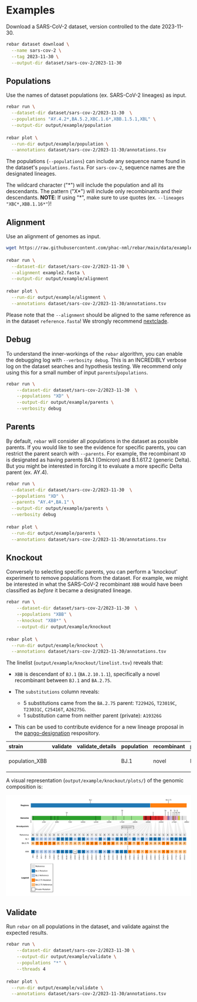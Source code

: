 # Examples

Download a SARS-CoV-2 dataset, version controlled to the date 2023-11-30.

```bash
rebar dataset download \
  --name sars-cov-2 \
  --tag 2023-11-30 \
  --output-dir dataset/sars-cov-2/2023-11-30
```

## Populations

Use the names of dataset populations (ex. SARS-CoV-2 lineages) as input.

```bash
rebar run \
  --dataset-dir dataset/sars-cov-2/2023-11-30  \
  --populations "AY.4.2*,BA.5.2,XBC.1.6*,XBB.1.5.1,XBL" \
  --output-dir output/example/population

rebar plot \
  --run-dir output/example/population \
  --annotations dataset/sars-cov-2/2023-11-30/annotations.tsv
```

The populations (`--populations`) can include any sequence name found in the dataset's `populations.fasta`. For `sars-cov-2`, sequence names are the designated lineages.

The wildcard character ("\*") will include the population and all its descendants. The pattern ("X*") will include only recombinants and their descendants. **NOTE**: If using "\*", make sure to use quotes (ex. `--lineages "XBC*,XBB.1.16*"`)!

## Alignment

Use an alignment of genomes as input.

```bash
wget https://raw.githubusercontent.com/phac-nml/rebar/main/data/example2.fasta

rebar run \
  --dataset-dir dataset/sars-cov-2/2023-11-30 \
  --alignment example2.fasta \
  --output-dir output/example/alignment

rebar plot \
  --run-dir output/example/alignment \
  --annotations dataset/sars-cov-2/2023-11-30/annotations.tsv
```

Please note that the `--alignment` should be aligned to the same reference as in the dataset `reference.fasta`! We strongly recommend [nextclade](https://clades.nextstrain.org/).

## Debug

To understand the inner-workings of the `rebar` algorithm, you can enable the debugging log with `--verbosity debug`. This is an INCREDIBLY verbose log on the dataset searches and hypothesis testing. We recommend only using this for a small number of input `parents`/`populations`.

```bash
rebar run \
    --dataset-dir dataset/sars-cov-2/2023-11-30  \
    --populations "XD" \
    --output-dir output/example/parents \
    --verbosity debug
```

## Parents

By default, `rebar` will consider all populations in the dataset as possible parents. If you would like to see the evidence for specific parents, you can restrict the parent search with `--parents`.  For example, the recombinant `XD` is designated as having parents BA.1 (Omicron) and B.1.617.2 (generic Delta). But you might be interested in forcing it to evaluate a more specific Delta parent (ex. AY.4).

```bash
rebar run \
  --dataset-dir dataset/sars-cov-2/2023-11-30  \
  --populations "XD" \
  --parents "AY.4*,BA.1" \
  --output-dir output/example/parents \
  --verbosity debug

rebar plot \
  --run-dir output/example/parents \
  --annotations dataset/sars-cov-2/2023-11-30/annotations.tsv
```

## Knockout

Conversely to selecting specific parents, you can perform a 'knockout' experiment to remove populations from the dataset. For example, we might be interested in what the SARS-CoV-2 recombinant `XBB` would have been classified as _before_ it became a designated lineage.

```bash
rebar run \
    --dataset-dir dataset/sars-cov-2/2023-11-30  \
    --populations "XBB" \
    --knockout "XBB*" \
    --output-dir output/example/knockout

rebar plot \
  --run-dir output/example/knockout \
  --annotations dataset/sars-cov-2/2023-11-30/annotations.tsv
```

The linelist (`output/example/knockout/linelist.tsv`) reveals that:

- `XBB` is descendant of `BJ.1` (`BA.2.10.1.1`), specifically a novel recombinant between `BJ.1` and `BA.2.75`.
- The `substitutions` column reveals:

  - 5 substitutions came from the `BA.2.75` parent: `T22942G`, `T23019C`, `T23031C`, `C25416T`, `A26275G`.
  - 1 substitution came from neither parent (private): `A19326G`

- This can be used to contribute evidence for a new lineage proposal in the [pango-designation](https://github.com/cov-lineages/pango-designation/issues) respository.

|strain        |validate|validate_details|population|recombinant|parents     |breakpoints|edge_case|unique_key                    |regions                             |substitutions                                                                                                                                                                                                                                                                                                                                                                                                                              |genome_length|dataset_name|dataset_tag|cli_version|
|:-------------|:-------|:---------------|:---------|:----------|:-----------|:----------|:--------|:-----------------------------|:-----------------------------------|:------------------------------------------------------------------------------------------------------------------------------------------------------------------------------------------------------------------------------------------------------------------------------------------------------------------------------------------------------------------------------------------------------------------------------------------|:------------|:-----------|:----------|:----------|
|population_XBB|        |                |BJ.1      |novel      |BJ.1,BA.2.75|22897-22941|false    |novel_BJ.1_BA.2.75_22897-22941|405-22896\|BJ.1,22942-29118\|BA.2.75|A405G,T670G,C2790T,C3037T,G4184A,C4321T,C9344T,A9424G,C9534T,C9866T,C10029T,C10198T,G10447A,C10449A,C12880T,C14408T,G15451A,C15714T,C15738T,T15939C,T16342C,C17410T,T17859C,A18163G,C19955T,A20055G,C21618T,T21810C,G21987A,C22000A,C22109G,T22200A,G22577C,G22578A,G22599C,C22664A,C22674T,T22679C,C22686T,A22688G,G22775A,A22786C,G22813T,T22882G,G22895C,T22896C\|BJ.1;T22942G,T23019C,T23031C,C25416T,A26275G\|BA.2.75;A19326G\|private|29903        |sars-cov-2  |2023-11-30 |0.2.0      |

A visual representation (`output/example/knockout/plots/`) of the genomic composition is:

![rebar plot of XBB showing parents BJ.1 and BA.2.75 mutations.](../assets/images/XBB_knockout_XBB.png)

## Validate

Run `rebar` on all populations in the dataset, and validate against the expected results.

```bash
rebar run \
    --dataset-dir dataset/sars-cov-2/2023-11-30 \
    --output-dir output/example/validate \
    --populations "*" \
    --threads 4

rebar plot \
  --run-dir output/example/validate \
  --annotations dataset/sars-cov-2/2023-11-30/annotations.tsv
```

